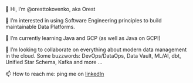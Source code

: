 👋 Hi, I’m @oresttokovenko, aka Orest

👀 I’m interested in using Software Engineering principles to build maintainable Data Platforms.

🌱 I’m currently learning Java and GCP (as well as Java on GCP!)

💞️ I’m looking to collaborate on everything about modern data management in the cloud. Some buzzwords: DevOps/DataOps, Data Vault, ML/AI, dbt, Unified Star Schema, Kafka and more ...

📫 How to reach me: ping me on [linkedIn](https://www.linkedin.com/in/oresttokovenko/)
